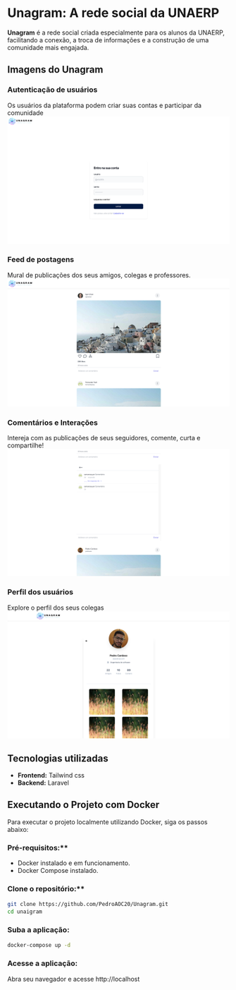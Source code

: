 # Unagram: A rede social da UNAERP

**Unagram** é a rede social criada especialmente para os alunos da UNAERP, facilitando a conexão, a troca de informações e a construção de uma comunidade mais engajada.

## Imagens do Unagram

### Autenticação de usuários
Os usuários da plataforma podem criar suas contas e participar da comunidade
 <img src="https://github.com/PedroAOC20/Unagram/blob/main/.github/images/01.png?raw=true" alt="register" border="0" >

### Feed de postagens
Mural de publicações dos seus amigos, colegas e professores.
 <img src="https://github.com/PedroAOC20/Unagram/blob/main/.github/images/02.png?raw=true" alt="register" border="0" >
 
### Comentários e Interações
Intereja com as publicações de seus seguidores, comente, curta e compartilhe!
 <img src="https://github.com/PedroAOC20/Unagram/blob/main/.github/images/03.png?raw=true" alt="register" border="0">

### Perfil dos usuários
Explore o perfil dos seus colegas
 <img src="https://github.com/PedroAOC20/Unagram/blob/main/.github/images/04.png?raw=true" alt="register" border="0">


## Tecnologias utilizadas

* **Frontend:** Tailwind css
* **Backend:** Laravel

## Executando o Projeto com Docker

Para executar o projeto localmente utilizando Docker, siga os passos abaixo:

### Pré-requisitos:**
  * Docker instalado e em funcionamento.
  * Docker Compose instalado.

### Clone o repositório:**
  ```bash
  git clone https://github.com/PedroAOC20/Unagram.git
  cd unaigram
  ```

### Suba a aplicação:

  ```bash
  docker-compose up -d
  ```

### Acesse a aplicação:
Abra seu navegador e acesse http://localhost
